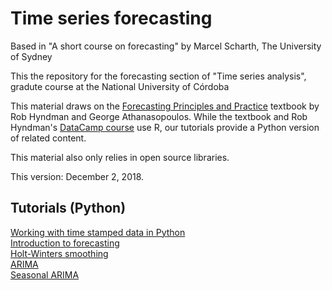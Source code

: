 # Time series forecasting

Based in "A short course on forecasting" by Marcel Scharth, The University of Sydney

This the repository for the forecasting section of "Time series analysis", gradute course at the National University of Córdoba

This material draws on the [Forecasting Principles and Practice](https://www.otexts.org/fpp) textbook by Rob Hyndman and George Athanasopoulos. While the textbook and Rob Hyndman's [DataCamp course](https://www.datacamp.com/courses/forecasting-using-r) use R, our tutorials provide a Python version of related content. 

This material also only relies in open source libraries.

This version: December 2, 2018.

## Tutorials (Python)

[Working with time stamped data in Python](https://github.com/gmiretti/forecasting/blob/master/Tutorial01%20Time%20Stamped.ipynb)
<br/>[Introduction to forecasting](https://github.com/gmiretti/Forecasting/blob/master/Tutorial02%20Forecasting.ipynb)
<br/>[Holt-Winters smoothing](https://github.com/gmiretti/Forecasting/blob/master/Tutorial03%20Holt%20Winters%20Smoothing.ipynb)
<br/>[ARIMA](https://github.com/gmiretti/Forecasting/blob/master/Tutorial04%20ARIMA.ipynb)
<br/>[Seasonal ARIMA](https://github.com/gmiretti/Forecasting/blob/master/Tutorial05%20Seasonal%20ARIMA.ipynb)





